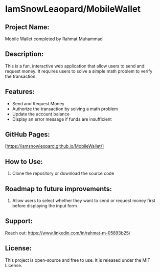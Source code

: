 # IamSnowLeaopard/MobileWallet

## Project Name:

Mobile Wallet completed by Rahmat Muhammad

## Description:

This is a fun, interactive web application that allow users to send and request money. It requires users to solve a simple math problem to verify the transaction.

## Features:

- Send and Request Money
- Authorize the transaction by solving a math problem
- Update the account balance
- Display an error message if funds are insufficient

## GitHub Pages:

[https://iamsnowleopard.github.io/MobileWallet/]

## How to Use:

1. Clone the repository or download the source code

## Roadmap to future improvements:

1. Allow users to select whether they want to send or request money first before displaying the input form

## Support:

Reach out: https://www.linkedin.com/in/rahmat-m-05893b25/

## License:

This project is open-source and free to use. It is released under the MIT License.
